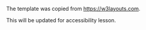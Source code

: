 The template was copied from https://w3layouts.com.

This will be updated for accessibility lesson.
